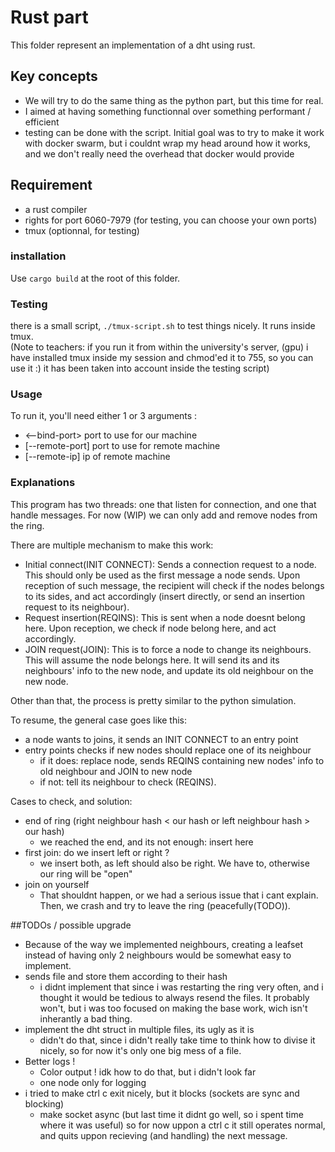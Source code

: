 # Rust part

This folder represent an implementation of a dht using rust. 

## Key concepts
* We will try to do the same thing as the python part, but this time for real.
* I aimed at having something functionnal over something performant / efficient
* testing can be done with the script. Initial goal was to try to make it work
with docker swarm, but i couldnt wrap my head around how it works, and we don't really 
need the overhead that docker would provide 

## Requirement 
* a rust compiler 
* rights for port 6060-7979 (for testing, you can choose your own ports)
* tmux (optionnal, for testing)

### installation 
Use `cargo build` at the root of this folder.

### Testing
there is a small script, `./tmux-script.sh` to test things nicely. It runs inside tmux.  
(Note to teachers: if you run it from within the university's server, (gpu) i have 
installed tmux inside my session and chmod'ed it to 755, so you can use it :) 
it has been taken into account inside the testing script)  
### Usage
To run it, you'll need either 1 or 3 arguments : 
* <--bind-port> port to use for our machine
* [--remote-port] port to use for remote machine
* [--remote-ip] ip of remote machine

### Explanations
This program has two threads: one that listen for connection, and one that handle messages.
For now (WIP) we can only add and remove nodes from the ring. 

There are multiple mechanism to make this work:
* Initial connect(INIT CONNECT): 
Sends a connection request to a node. This should only be used as the first message a node 
sends. Upon reception of such message, the recipient will check if the nodes belongs to its sides, 
and act accordingly (insert directly, or send an insertion request to its neighbour).
* Request insertion(REQINS): This is sent when a node doesnt belong here. Upon reception, we check
if node belong here, and act accordingly.
* JOIN request(JOIN): This is to force a node to change its neighbours. This will assume the node 
belongs here. It will send its and its neighbours' info to the new node, and update its 
old neighbour on the new node.

Other than that, the process is pretty similar to the python simulation.

To resume, the general case goes like this: 
* a node wants to joins, it sends an INIT CONNECT to an entry point
* entry points checks if new nodes should replace one of its neighbour
	* if it does: replace node, sends REQINS containing new nodes' info to old 
	neighbour and JOIN to new node
	* if not: tell its neighbour to check (REQINS).

Cases to check, and solution: 
* end of ring (right neighbour hash < our hash or left neighbour hash > our hash)
	* we reached the end, and its not enough: insert here
* first join: do we insert left or right ?
	* we insert both, as left should also be right. We have to, otherwise our ring will be "open"
* join on yourself
	* That shouldnt happen, or we had a serious issue that i cant explain. Then, we crash and 
	try to leave the ring (peacefully(TODO)).

##TODOs / possible upgrade
* Because of the way we implemented neighbours, creating a leafset instead of having
only 2 neighbours would be somewhat easy to implement.
* sends file and store them according to their hash 
	* i didnt implement that since i was restarting the ring very often, and i thought it would
	be tedious to always resend the files. It probably won't, but i was too focused on making the 
	base work, wich isn't inherantly a bad thing.
* implement the dht struct in multiple files, its ugly as it is
	* didn't do that, since i didn't really take time to think how to divise it nicely, 
	so for now it's only one big mess of a file.
* Better logs ! 
	* Color output ! idk how to do that, but i didn't look far
	* one node only for logging
* i tried to make ctrl c exit nicely, but it blocks (sockets are sync and blocking)
	* make socket async (but last time it didnt go well, so i spent time where it was useful)
	so for now uppon a ctrl c it still operates normal, and quits uppon recieving (and handling)
	the next message.
